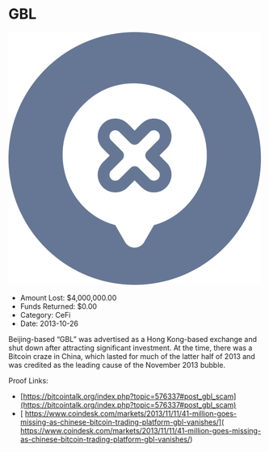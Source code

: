 # GBL
![GBL](/rektimages/GBL.png)
- Amount Lost: $4,000,000.00
- Funds Returned: $0.00
- Category: CeFi
- Date: 2013-10-26

Beijing-based “GBL” was advertised as a Hong Kong-based exchange and shut down after attracting significant investment. At the time, there was a Bitcoin craze in China, which lasted for much of the latter half of 2013 and was credited as the leading cause of the November 2013 bubble.


Proof Links:
- [https://bitcointalk.org/index.php?topic=576337#post_gbl_scam](https://bitcointalk.org/index.php?topic=576337#post_gbl_scam)
- [ https://www.coindesk.com/markets/2013/11/11/41-million-goes-missing-as-chinese-bitcoin-trading-platform-gbl-vanishes/]( https://www.coindesk.com/markets/2013/11/11/41-million-goes-missing-as-chinese-bitcoin-trading-platform-gbl-vanishes/)


